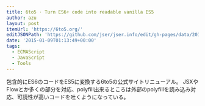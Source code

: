 ```yaml
---
title: 6to5 · Turn ES6+ code into readable vanilla ES5
author: azu
layout: post
itemUrl: 'https://6to5.org/'
editJSONPath: 'https://github.com/jser/jser.info/edit/gh-pages/data/2015/01/index.json'
date: '2015-01-09T01:13:49+00:00'
tags:
  - ECMAScript
  - JavaScript
  - Tools
---
```

包含的にES6のコードをES5に変換する6to5の公式サイトリニューアル。
 JSXやFlowとか多くの部分を対応、polyfill出来るところは外部のpolyfillを読み込み対応、可読性が高いコードを吐くようになっている。
